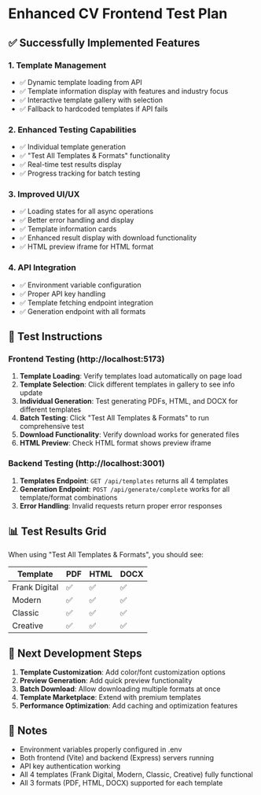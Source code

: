 # Enhanced CV Frontend Test Plan

## ✅ Successfully Implemented Features

### 1. **Template Management**
- ✅ Dynamic template loading from API
- ✅ Template information display with features and industry focus
- ✅ Interactive template gallery with selection
- ✅ Fallback to hardcoded templates if API fails

### 2. **Enhanced Testing Capabilities**
- ✅ Individual template generation
- ✅ "Test All Templates & Formats" functionality
- ✅ Real-time test results display
- ✅ Progress tracking for batch testing

### 3. **Improved UI/UX**
- ✅ Loading states for all async operations
- ✅ Better error handling and display
- ✅ Template information cards
- ✅ Enhanced result display with download functionality
- ✅ HTML preview iframe for HTML format

### 4. **API Integration**
- ✅ Environment variable configuration
- ✅ Proper API key handling
- ✅ Template fetching endpoint integration
- ✅ Generation endpoint with all formats

## 🎯 Test Instructions

### Frontend Testing (http://localhost:5173)
1. **Template Loading**: Verify templates load automatically on page load
2. **Template Selection**: Click different templates in gallery to see info update
3. **Individual Generation**: Test generating PDFs, HTML, and DOCX for different templates
4. **Batch Testing**: Click "Test All Templates & Formats" to run comprehensive test
5. **Download Functionality**: Verify download works for generated files
6. **HTML Preview**: Check HTML format shows preview iframe

### Backend Testing (http://localhost:3001)
1. **Templates Endpoint**: `GET /api/templates` returns all 4 templates
2. **Generation Endpoint**: `POST /api/generate/complete` works for all template/format combinations
3. **Error Handling**: Invalid requests return proper error responses

## 📊 Test Results Grid

When using "Test All Templates & Formats", you should see:

| Template     | PDF | HTML | DOCX |
|-------------|-----|------|------|
| Frank Digital | ✅  | ✅   | ✅   |
| Modern       | ✅  | ✅   | ✅   |
| Classic      | ✅  | ✅   | ✅   |
| Creative     | ✅  | ✅   | ✅   |

## 🚀 Next Development Steps

1. **Template Customization**: Add color/font customization options
2. **Preview Generation**: Add quick preview functionality
3. **Batch Download**: Allow downloading multiple formats at once
4. **Template Marketplace**: Extend with premium templates
5. **Performance Optimization**: Add caching and optimization features

## 📝 Notes

- Environment variables properly configured in .env
- Both frontend (Vite) and backend (Express) servers running
- API key authentication working
- All 4 templates (Frank Digital, Modern, Classic, Creative) fully functional
- All 3 formats (PDF, HTML, DOCX) supported for each template